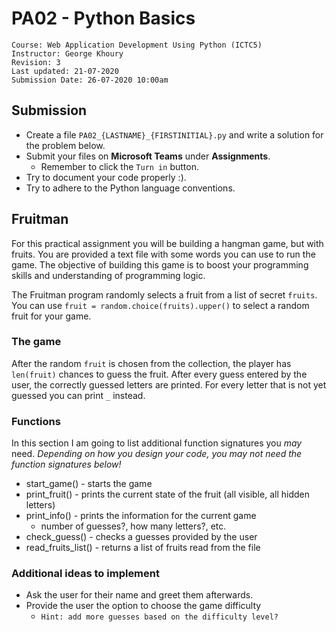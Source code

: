 # PA02 - Python Basics

	Course: Web Application Development Using Python (ICTC5)
	Instructor: George Khoury
	Revision: 3
	Last updated: 21-07-2020
	Submission Date: 26-07-2020 10:00am


## Submission

* Create a file `PA02_{LASTNAME}_{FIRSTINITIAL}.py` and write a solution for the problem below.
* Submit your files on **Microsoft Teams** under **Assignments**.
  * Remember to click the `Turn in` button.
* Try to document your code properly :).
* Try to adhere to the Python language conventions.

## Fruitman

For this practical assignment you will be building a hangman game, but with fruits. You are provided a text file with some words you can use to run the game. The objective of building this game is to boost your programming skills and understanding of programming logic.

The Fruitman program randomly selects a fruit from a list of secret `fruits`. You can use `fruit = random.choice(fruits).upper()` to select a random fruit for your game.

### The game

 After the random `fruit` is chosen from the collection, the player has `len(fruit)` chances to guess the fruit. After every guess entered by the user, the correctly guessed letters are printed. For every letter that is not yet guessed you can print `_` instead.

### Functions

In this section I am going to list additional function signatures you *may* need. *Depending on how you design your code, you may not need the function signatures below!*

* start_game() - starts the game
* print_fruit() - prints the current state of the fruit (all visible, all hidden letters)
* print_info() - prints the information for the current game
  * number of guesses?, how many letters?, etc.
* check_guess() - checks a guesses provided by the user
* read_fruits_list() - returns a list of fruits read from the file

### Additional ideas to implement

* Ask the user for their name and greet them afterwards.
* Provide the user the option to choose the game difficulty 
  * `Hint: add more guesses based on the difficulty level?`


